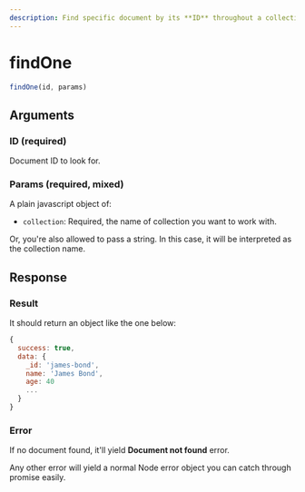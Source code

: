 ```yaml
---
description: Find specific document by its **ID** throughout a collection.
---
```


# findOne

```javascript
findOne(id, params)
```

## Arguments

### ID \(required\)

Document ID to look for.

### Params \(required, mixed\)

A plain javascript object of:

* `collection`: Required, the name of collection you want to work with.

Or, you're also allowed to pass a string. In this case, it will be interpreted as the collection name.

## Response

### Result

It should return an object like the one below:

```javascript
{
  success: true,
  data: {
    _id: 'james-bond',
    name: 'James Bond',
    age: 40
    ...
  }
}
```

### Error

If no document found, it'll yield **Document not found** error.

Any other error will yield a normal Node error object you can catch through promise easily.

